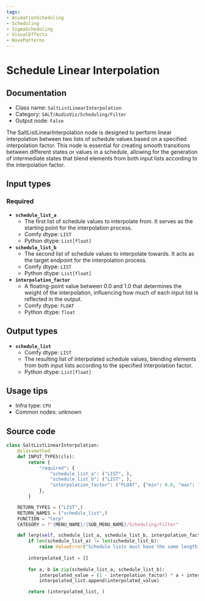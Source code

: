 ```yaml
---
tags:
- AnimationScheduling
- Scheduling
- SigmaScheduling
- VisualEffects
- WavePatterns
---
```


# Schedule Linear Interpolation
## Documentation
- Class name: `SaltListLinearInterpolation`
- Category: `SALT/AudioViz/Scheduling/Filter`
- Output node: `False`

The SaltListLinearInterpolation node is designed to perform linear interpolation between two lists of schedule values based on a specified interpolation factor. This node is essential for creating smooth transitions between different states or values in a schedule, allowing for the generation of intermediate states that blend elements from both input lists according to the interpolation factor.
## Input types
### Required
- **`schedule_list_a`**
    - The first list of schedule values to interpolate from. It serves as the starting point for the interpolation process.
    - Comfy dtype: `LIST`
    - Python dtype: `List[float]`
- **`schedule_list_b`**
    - The second list of schedule values to interpolate towards. It acts as the target endpoint for the interpolation process.
    - Comfy dtype: `LIST`
    - Python dtype: `List[float]`
- **`interpolation_factor`**
    - A floating-point value between 0.0 and 1.0 that determines the weight of the interpolation, influencing how much of each input list is reflected in the output.
    - Comfy dtype: `FLOAT`
    - Python dtype: `float`
## Output types
- **`schedule_list`**
    - Comfy dtype: `LIST`
    - The resulting list of interpolated schedule values, blending elements from both input lists according to the specified interpolation factor.
    - Python dtype: `List[float]`
## Usage tips
- Infra type: `CPU`
- Common nodes: unknown


## Source code
```python
class SaltListLinearInterpolation:
    @classmethod
    def INPUT_TYPES(cls):
        return {
            "required": {
                "schedule_list_a": ("LIST", ),
                "schedule_list_b": ("LIST", ),
                "interpolation_factor": ("FLOAT", {"min": 0.0, "max": 1.0}),
            },
        }

    RETURN_TYPES = ("LIST",)
    RETURN_NAMES = ("schedule_list",)
    FUNCTION = "lerp"
    CATEGORY = f"{MENU_NAME}/{SUB_MENU_NAME}/Scheduling/Filter"

    def lerp(self, schedule_list_a, schedule_list_b, interpolation_factor):
        if len(schedule_list_a) != len(schedule_list_b):
            raise ValueError("Schedule lists must have the same length.")
        
        interpolated_list = []
        
        for a, b in zip(schedule_list_a, schedule_list_b):
            interpolated_value = (1 - interpolation_factor) * a + interpolation_factor * b
            interpolated_list.append(interpolated_value)

        return (interpolated_list, )

```
